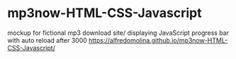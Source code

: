 # mp3now-HTML-CSS-Javascript
mockup for fictional mp3 download site/ displaying JavaScript progress bar with auto reload after 3000
https://alfredomolina.github.io/mp3now-HTML-CSS-Javascript/
